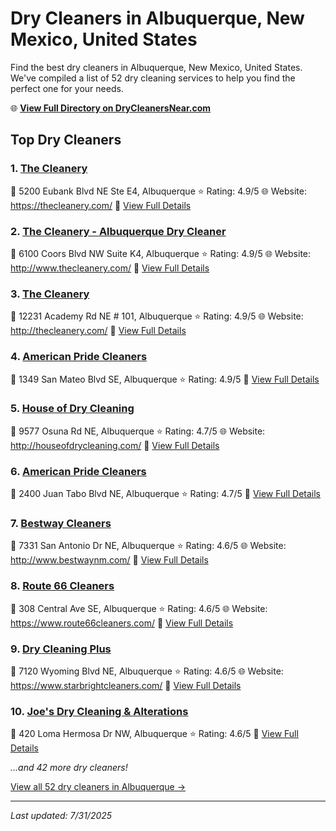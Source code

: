 # Dry Cleaners in Albuquerque, New Mexico, United States

Find the best dry cleaners in Albuquerque, New Mexico, United States. We've compiled a list of 52 dry cleaning services to help you find the perfect one for your needs.

🌐 **[View Full Directory on DryCleanersNear.com](https://drycleanersnear.com/city/US/New%20Mexico/Albuquerque)**

## Top Dry Cleaners

### 1. [The Cleanery](https://drycleanersnear.com/dryCleaner/6873132dc1c288a3e6b497e9/the-cleanery)
📍 5200 Eubank Blvd NE Ste E4, Albuquerque
⭐ Rating: 4.9/5
🌐 Website: https://thecleanery.com/
🔗 [View Full Details](https://drycleanersnear.com/dryCleaner/6873132dc1c288a3e6b497e9/the-cleanery)

### 2. [The Cleanery - Albuquerque Dry Cleaner](https://drycleanersnear.com/dryCleaner/6873132ec1c288a3e6b49809/the-cleanery-albuquerque-dry-cleaner)
📍 6100 Coors Blvd NW Suite K4, Albuquerque
⭐ Rating: 4.9/5
🌐 Website: http://www.thecleanery.com/
🔗 [View Full Details](https://drycleanersnear.com/dryCleaner/6873132ec1c288a3e6b49809/the-cleanery-albuquerque-dry-cleaner)

### 3. [The Cleanery](https://drycleanersnear.com/dryCleaner/6873132fc1c288a3e6b49849/the-cleanery)
📍 12231 Academy Rd NE # 101, Albuquerque
⭐ Rating: 4.9/5
🌐 Website: http://thecleanery.com/
🔗 [View Full Details](https://drycleanersnear.com/dryCleaner/6873132fc1c288a3e6b49849/the-cleanery)

### 4. [American Pride Cleaners](https://drycleanersnear.com/dryCleaner/68731333c1c288a3e6b498c7/american-pride-cleaners)
📍 1349 San Mateo Blvd SE, Albuquerque
⭐ Rating: 4.9/5
🔗 [View Full Details](https://drycleanersnear.com/dryCleaner/68731333c1c288a3e6b498c7/american-pride-cleaners)

### 5. [House of Dry Cleaning](https://drycleanersnear.com/dryCleaner/68731343c1c288a3e6b49a5b/house-of-dry-cleaning)
📍 9577 Osuna Rd NE, Albuquerque
⭐ Rating: 4.7/5
🌐 Website: http://houseofdrycleaning.com/
🔗 [View Full Details](https://drycleanersnear.com/dryCleaner/68731343c1c288a3e6b49a5b/house-of-dry-cleaning)

### 6. [American Pride Cleaners](https://drycleanersnear.com/dryCleaner/6873135bc1c288a3e6b49b1e/american-pride-cleaners)
📍 2400 Juan Tabo Blvd NE, Albuquerque
⭐ Rating: 4.7/5
🔗 [View Full Details](https://drycleanersnear.com/dryCleaner/6873135bc1c288a3e6b49b1e/american-pride-cleaners)

### 7. [Bestway Cleaners](https://drycleanersnear.com/dryCleaner/6873132ec1c288a3e6b49829/bestway-cleaners)
📍 7331 San Antonio Dr NE, Albuquerque
⭐ Rating: 4.6/5
🌐 Website: http://www.bestwaynm.com/
🔗 [View Full Details](https://drycleanersnear.com/dryCleaner/6873132ec1c288a3e6b49829/bestway-cleaners)

### 8. [Route 66 Cleaners](https://drycleanersnear.com/dryCleaner/68731330c1c288a3e6b4986a/route-66-cleaners)
📍 308 Central Ave SE, Albuquerque
⭐ Rating: 4.6/5
🌐 Website: https://www.route66cleaners.com/
🔗 [View Full Details](https://drycleanersnear.com/dryCleaner/68731330c1c288a3e6b4986a/route-66-cleaners)

### 9. [Dry Cleaning Plus](https://drycleanersnear.com/dryCleaner/68731339c1c288a3e6b499a8/dry-cleaning-plus)
📍 7120 Wyoming Blvd NE, Albuquerque
⭐ Rating: 4.6/5
🌐 Website: https://www.starbrightcleaners.com/
🔗 [View Full Details](https://drycleanersnear.com/dryCleaner/68731339c1c288a3e6b499a8/dry-cleaning-plus)

### 10. [Joe's Dry Cleaning & Alterations](https://drycleanersnear.com/dryCleaner/68731365c1c288a3e6b49b73/joe-s-dry-cleaning-alterations)
📍 420 Loma Hermosa Dr NW, Albuquerque
⭐ Rating: 4.6/5
🔗 [View Full Details](https://drycleanersnear.com/dryCleaner/68731365c1c288a3e6b49b73/joe-s-dry-cleaning-alterations)


*...and 42 more dry cleaners!*

[View all 52 dry cleaners in Albuquerque →](https://drycleanersnear.com/city/US/New%20Mexico/Albuquerque)

---

*Last updated: 7/31/2025*

